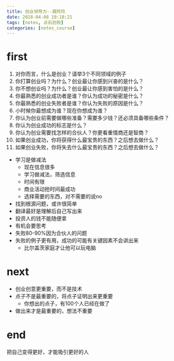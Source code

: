 ```yaml
---
title: 创业领导力--龚阿玲
date: 2018-04-08 19:10:21
tags: [notes, 点石创校]
categories: [notes_course]
---
```


# first

1. 对你而言，什么是创业？请举3个不同领域的例子
2. 你打算创业吗？为什么？创业最让你感到兴奋的是什么？
3. 你不想创业吗？为什么？创业最让你感到害怕的是什么？
4. 你最熟悉的创业成功者是谁？你认为成功的秘密是什么？
5. 你最熟悉的创业失败者是谁？你认为失败的原因是什么？
6. 小时候你最想成为谁？现在你想成为谁？
7. 你认为创业前需要做哪些准备？需要多少钱？还必须具备哪些条件？
8. 你认为创业成功的标志是什么？
9. 你认为创业需要找怎样的合伙人？你更看重情商还是智商？
10. 如果创业成功，你将获得什么最宝贵的东西？之后想去做什么？
11. 如果创业失败，你将失去什么最宝贵的东西？之后想去做什么？

- 学习是做减法
    - 现在信息很多
    - 学习做减法，筛选信息
    - 时间有限
    - 商业活动抢时间最成功
    - 选择需要的东西，对不需要的说no
- 找到根源问题，或许很简单
- 翻译最好是理解后自己写出来
- 投资人的钱不能随便拿
- 有机会要思考
- 失败80-90%因为合伙人的问题
- 失败的例子更有用，成功的可能有关键因素不会讲出来
    - 比尔盖茨家庭才让他可以玩电脑

# next

- 创业创意更重要，而不是技术
- 点子不是最重要的，将点子证明出来更重要
    - 你想出的点子，有100个人已经在做了
- 做出来才是最重要的，想法不重要

# end

把自己变得更好，才能吸引更好的人













